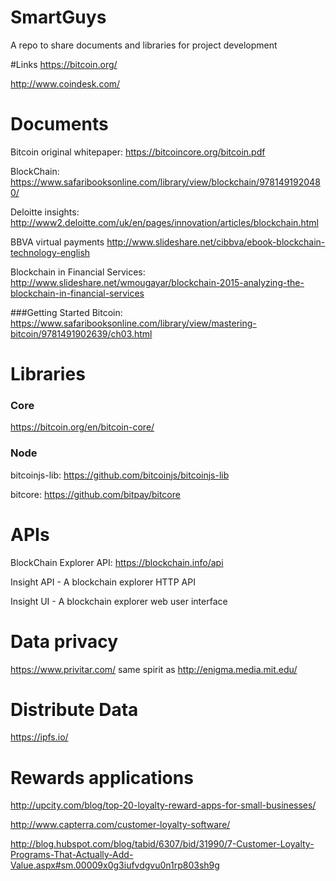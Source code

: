 # SmartGuys
A repo to share documents and libraries for project development

#Links
https://bitcoin.org/

http://www.coindesk.com/

#  Documents
Bitcoin original whitepaper: https://bitcoincore.org/bitcoin.pdf

BlockChain: https://www.safaribooksonline.com/library/view/blockchain/9781491920480/

Deloitte insights: http://www2.deloitte.com/uk/en/pages/innovation/articles/blockchain.html

BBVA virtual payments http://www.slideshare.net/cibbva/ebook-blockchain-technology-english

Blockchain in Financial Services: http://www.slideshare.net/wmougayar/blockchain-2015-analyzing-the-blockchain-in-financial-services

###Getting Started
 Bitcoin: https://www.safaribooksonline.com/library/view/mastering-bitcoin/9781491902639/ch03.html


# Libraries

### Core
https://bitcoin.org/en/bitcoin-core/

### Node
bitcoinjs-lib: https://github.com/bitcoinjs/bitcoinjs-lib

bitcore: https://github.com/bitpay/bitcore

# APIs
BlockChain Explorer API: https://blockchain.info/api

Insight API - A blockchain explorer HTTP API

Insight UI - A blockchain explorer web user interface


# Data privacy
https://www.privitar.com/ same spirit as http://enigma.media.mit.edu/

# Distribute Data
https://ipfs.io/

# Rewards applications
http://upcity.com/blog/top-20-loyalty-reward-apps-for-small-businesses/

http://www.capterra.com/customer-loyalty-software/

http://blog.hubspot.com/blog/tabid/6307/bid/31990/7-Customer-Loyalty-Programs-That-Actually-Add-Value.aspx#sm.00009x0g3iufvdgvu0n1rp803sh9g
